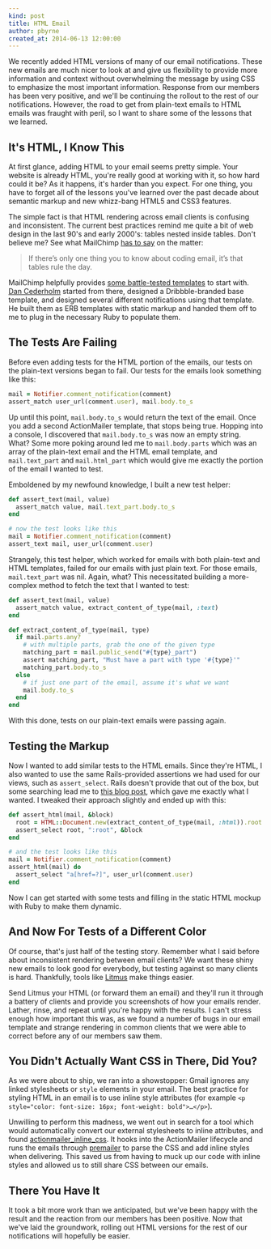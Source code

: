 ```yaml
---
kind: post
title: HTML Email
author: pbyrne
created_at: 2014-06-13 12:00:00
---
```


We recently added HTML versions of many of our email notifications. These new
emails are much nicer to look at and give us flexibility to provide more
information and context without overwhelming the message by using CSS to
emphasize the most important information. Response from our members has been
very positive, and we'll be continuing the rollout to the rest of our
notifications. However, the road to get from plain-text emails to HTML emails
was fraught with peril, so I want to share some of the lessons that we learned.

## It's HTML, I Know This

At first glance, adding HTML to your email seems pretty simple. Your website is
already HTML, you're really good at working with it, so how hard could it be?
As it happens, it's harder than you expect. For one thing, you have to forget
all of the lessons you've learned over the past decade about semantic markup
and new whizz-bang HTML5 and CSS3 features.

The simple fact is that HTML rendering across email clients is confusing and
inconsistent. The current best practices remind me quite a bit of web design in
the last 90's and early 2000's: tables nested inside tables. Don't believe me?
See what MailChimp [has to say][mc-tables] on the matter:

> If there’s only one thing you to know about coding email, it’s that tables
> rule the day.

MailChimp helpfully provides [some battle-tested templates][mc-blueprints] to
start with. [Dan Cederholm](https://dribbble.com/simplebits) started from
there, designed a Dribbble-branded base template, and designed several
different notifications using that template.  He built them as ERB templates
with static markup and handed them off to me to plug in the necessary Ruby to
populate them.

## The Tests Are Failing

Before even adding tests for the HTML portion of the emails, our tests on the
plain-text versions began to fail. Our tests for the emails look something like
this:

```ruby
mail = Notifier.comment_notification(comment)
assert_match user_url(comment.user), mail.body.to_s
```

Up until this point, `mail.body.to_s` would return the text of the email. Once
you add a second ActionMailer template, that stops being true. Hopping into a
console, I discovered that `mail.body.to_s` was now an empty string. What? Some
more poking around led me to `mail.body.parts` which was an array of the
plain-text email and the HTML email template, and `mail.text_part` and
`mail.html_part` which would give me exactly the portion of the email I wanted
to test.

Emboldened by my newfound knowledge, I built a new test helper:

```ruby
def assert_text(mail, value)
  assert_match value, mail.text_part.body.to_s
end

# now the test looks like this
mail = Notifier.comment_notification(comment)
assert_text mail, user_url(comment.user)
```

Strangely, this test helper, which worked for emails with both plain-text and
HTML templates, failed for our emails with just plain text. For those emails,
`mail.text_part` was nil. Again, what? This necessitated building a
more-complex method to fetch the text that I wanted to test:

```ruby
def assert_text(mail, value)
  assert_match value, extract_content_of_type(mail, :text)
end

def extract_content_of_type(mail, type)
  if mail.parts.any?
    # with multiple parts, grab the one of the given type
    matching_part = mail.public_send("#{type}_part")
    assert matching_part, "Must have a part with type '#{type}'"
    matching_part.body.to_s
  else
    # if just one part of the email, assume it's what we want
    mail.body.to_s
  end
end
```

With this done, tests on our plain-text emails were passing again.

## Testing the Markup

Now I wanted to add similar tests to the HTML emails. Since they're HTML, I
also wanted to use the same Rails-provided assertions we had used for our
views, such as `assert_select`. Rails doesn't provide that out of the box, but
some searching lead me to [this blog post][html-email-test], which gave me
exactly what I wanted. I tweaked their approach slightly and ended up with
this:

```ruby
def assert_html(mail, &block)
  root = HTML::Document.new(extract_content_of_type(mail, :html)).root
  assert_select root, ":root", &block
end

# and the test looks like this
mail = Notifier.comment_notification(comment)
assert_html(mail) do
  assert_select "a[href=?]", user_url(comment.user)
end
```

Now I can get started with some tests and filling in the static HTML mockup
with Ruby to make them dynamic.

## And Now For Tests of a Different Color

Of course, that's just half of the testing story. Remember what I said before
about inconsistent rendering between email clients? We want these shiny new
emails to look good for everybody, but testing against so many clients is hard.
Thankfully, tools like [Litmus][] make things easier.

Send Litmus your HTML (or forward them an email) and they'll run it through a
battery of clients and provide you screenshots of how your emails render.
Lather, rinse, and repeat until you're happy with the results. I can't stress
enough how important this was, as we found a number of bugs in our email
template and strange rendering in common clients that we were able to correct
before any of our members saw them.

## You Didn't Actually Want CSS in There, Did You?

As we were about to ship, we ran into a showstopper: Gmail ignores any linked
stylesheets or `style` elements in your email. The best practice for styling
HTML in an email is to use inline style attributes (for example `<p style="color:
font-size: 16px; font-weight: bold">…</p>`).

Unwilling to perform this madness, we went out in search for a tool which would
automatically convert our external stylesheets to inline attributes, and found
[actionmailer_inline_css][]. It hooks into the ActionMailer lifecycle and runs
the emails through [premailer][] to parse the CSS and add inline styles when
delivering. This saved us from having to muck up our code with inline styles
and allowed us to still share CSS between our emails.

## There You Have It

It took a bit more work than we anticipated, but we've been happy with the
result and the reaction from our members has been positive. Now that we've laid
the groundwork, rolling out HTML versions for the rest of our notifications
will hopefully be easier.

[mc-tables]:http://templates.mailchimp.com/development/html/
[mc-blueprints]:https://github.com/mailchimp/Email-Blueprints
[html-email-test]:http://pathfindersoftware.com/2010/04/rails-email-unit-testing/
[litmus]:https://litmus.com/
[actionmailer_inline_css]:https://github.com/premailer/actionmailer_inline_css
[premailer]:https://github.com/premailer/premailer/
